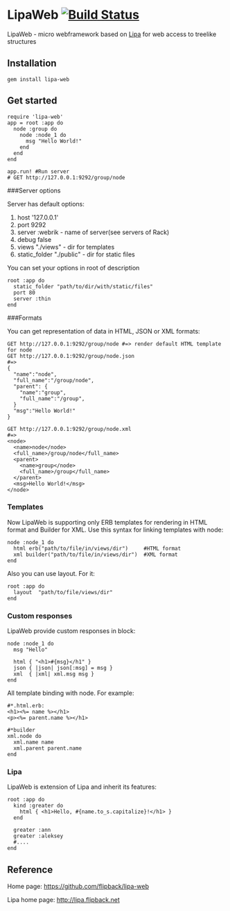 LipaWeb  [![Build Status](https://secure.travis-ci.org/flipback/lipa-web.png)](http://travis-ci.org/flipback/lipa-web)
=======================================================
LipaWeb - micro webframework based on [Lipa](http://lipa.flipback.net) for web access to treelike structures

Installation
----------------------------------------------------
`gem install lipa-web`

Get started
----------------------------------------------------

    require 'lipa-web'
    app = root :app do 
      node :group do
        node :node_1 do
          msg "Hello World!"
        end
      end
    end

    app.run! #Run server
    # GET http://127.0.0.1:9292/group/node

###Server options

Server has default options:

  1. host '127.0.0.1'
  2. port 9292
  3. server :webrik - name of server(see servers  of Rack)
  4. debug false
  5. views "./views" - dir for templates
  6. static_folder "./public" - dir for static files

You can set your options in root of description

    root :app do
      static_folder "path/to/dir/with/static/files"
      port 80
      server :thin
    end

###Formats

You can get representation of data in HTML, JSON or XML formats:

    GET http://127.0.0.1:9292/group/node #=> render default HTML template for node
    GET http://127.0.0.1:9292/group/node.json 
    #=> 
    { 
      "name":"node", 
      "full_name":"/group/node",
      "parent": {
        "name":"group",
        "full_name":"/group",
      }
      "msg":"Hello World!"
    }

    GET http://127.0.0.1:9292/group/node.xml
    #=> 
    <node>
      <name>node</node>
      <full_name>/group/node</full_name>
      <parent>
        <name>group</node>
        <full_name>/group</full_name>
      </parent>
      <msg>Hello World!</msg>
    </node>

### Templates 

Now LipaWeb is supporting only ERB templates for rendering in HTML format and Builder for XML. Use this syntax for linking templates with node:

    node :node_1 do
      html erb("path/to/file/in/views/dir")     #HTML format
      xml builder("path/to/file/in/views/dir")  #XML format
    end

Also you can use layout. For it:

    root :app do
      layout  "path/to/file/views/dir"
    end

### Custom responses

LipaWeb provide custom responses in block:

    node :node_1 do
      msg "Hello"

      html { "<h1>#{msg}</h1" }
      json { |json| json[:msg] = msg }
      xml  { |xml| xml.msg msg }
    end

All template binding with node. For example:

    #*.html.erb:
    <h1><%= name %></h1>
    <p><%= parent.name %></h1>

    #*builder
    xml.node do
      xml.name name
      xml.parent parent.name
    end

### Lipa

LipaWeb is extension of Lipa and inherit its features:

    root :app do
      kind :greater do
        html { <h1>Hello, #{name.to_s.capitalize}!</h1> }
      end

      greater :ann
      greater :aleksey
      #....
    end

Reference
----------------------------------
Home page: https://github.com/flipback/lipa-web

Lipa home page: http://lipa.flipback.net 
